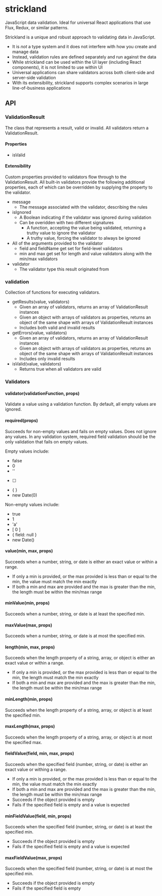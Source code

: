 # strickland
JavaScript data validation. Ideal for universal React applications that use Flux, Redux, or similar patterns.

Strickland is a unique and robust approach to validating data in JavaScript.

* It is *not* a type system and it does not interfere with how you create and manage data
* Instead, validation rules are defined separately and run against the data
* While strickland can be used within the UI layer (including React components), it is not limited to use within UI
* Universal applications can share validators across both client-side and server-side validation
* With its extensibility, strickland supports complex scenarios in large line-of-business applications

## API

### ValidationResult
The class that represents a result, valid or invalid.  All validators return a ValidationResult.

#### Properties

* isValid

#### Extensibility
Custom properties provided to validators flow through to the ValidationResult.  All built-in validators provide the following additional properties, each of which can be overridden by supplying the property to the validator.

* message
    * The message associated with the validator, describing the rules
* isIgnored
    * A Boolean indicating if the validator was ignored during validation
    * Can be overidden with two different signatures
        * A function, accepting the value being validated, returning a truthy value to ignore the validator
        * A truthy value, forcing the validator to always be ignored
* All of the arguments provided to the validator
    * field and fieldName get set for field-level validators
    * min and max get set for length and value validators along with the min/max validators
* validator
    * The validator type this result originated from

### validation
Collection of functions for executing validators.

* getResults(value, validators)
    * Given an array of validators, returns an array of ValidationResult instances
    * Given an object with arrays of validators as properties, returns an object of the same shape with arrays of ValidationResult instances
    * Includes both valid and invalid results
* getErrors(value, validators)
    * Given an array of validators, returns an array of ValidationResult instances
    * Given an object with arrays of validators as properties, returns an object of the same shape with arrays of ValidationResult instances
    * Includes only invalid results
* isValid(value, validators)
    * Returns true when all validators are valid

### Validators

#### validator(validationFunction, props)
Validate a value using a validation function.  By default, all empty values are ignored.

#### required(props)
Succeeds for non-empty values and fails on empty values.  Does not ignore any values.  In any validation system, required field validation should be the only validation that fails on empty values.

Empty values include:

* false
* 0
* ''
* [ ]
* { }
* new Date(0)

Non-empty values include:

* true
* 1
* 'a'
* [ 0 ]
* { field: null }
* new Date()

#### value(min, max, props)
Succeeds when a number, string, or date is either an exact value or within a range.

* If only a min is provided, or the max provided is less than or equal to the min, the value must match the min exactly
* If both a min and max are provided and the max is greater than the min, the length must be within the min/max range

#### minValue(min, props)
Succeeds when a number, string, or date is at least the specified min.

#### maxValue(max, props)
Succeeds when a number, string, or date is at most the specified min.

#### length(min, max, props)
Succeeds when the length property of a string, array, or object is either an exact value or within a range.

* If only a min is provided, or the max provided is less than or equal to the min, the length must match the min exactly
* If both a min and max are provided and the max is greater than the min, the length must be within the min/max range

#### minLength(min, props)
Succeeds when the length property of a string, array, or object is at least the specified min.

#### maxLength(max, props)
Succeeds when the length property of a string, array, or object is at most the specified max.

#### fieldValue(field, min, max, props)
Succeeds when the specified field (number, string, or date) is either an exact value or withing a range.

* If only a min is provided, or the max provided is less than or equal to the min, the value must match the min exactly
* If both a min and max are provided and the max is greater than the min, the length must be within the min/max range
* Succeeds if the object provided is empty
* Fails if the specified field is empty and a value is expected

#### minFieldValue(field, min, props)
Succeeds when the specified field (number, string, or date) is at least the specified min.

* Succeeds if the object provided is empty
* Fails if the specified field is empty and a value is expected

#### maxFieldValue(max, props)
Succeeds when the specified field (number, string, or date) is at most the specified min.

* Succeeds if the object provided is empty
* Fails if the specified field is empty

